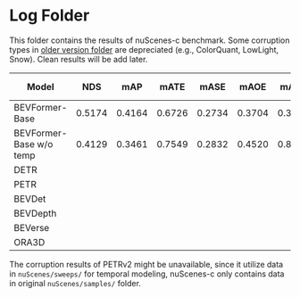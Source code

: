 # Log Folder

This folder contains the results of nuScenes-c benchmark. Some corruption types in [older version folder](./old_version/) are depreciated (e.g., ColorQuant, LowLight, Snow). Clean results will be add later.

| **Model** | **NDS** | **mAP** | **mATE** | **mASE** | **mAOE** | **mAVE** | **mAAE** |  **Clean Config** |  **Corruption Config** | 
| ------- | ------- |------- | ------- | ------- |------- | ------- | ------- |------- | ------- | 
|  BEVFormer-Base   |  0.5174    | 0.4164    | 0.6726     | 0.2734     | 0.3704     | 0.3941     | 0.1974     | [config](../zoo/BEVFormer/projects/configs/bevformer/bevformer_base.py) | [config](../zoo/BEVFormer/projects/configs/robust_test/bevformer_base.py) |
|  BEVFormer-Base w/o temp   | 0.4129    | 0.3461    | 0.7549     | 0.2832     | 0.4520     | 0.8917     | 0.2194     | [config](../zoo/BEVFormer/projects/configs/bevformer/bevformer_base.py) | [config](../zoo/BEVFormer/projects/configs/robust_test/bevformer_base_no_temp.py.py) |
|  DETR   | | | | | | | | | [config](../zoo/DETR3D//projects//configs//robust_test/) |
|  PETR   | | | | | | | | | [config](../zoo/PETR/projects/configs/robust_test/) |
|  BEVDet    | | | | | | | |  | TBD |
|  BEVDepth   | | | | | | | |   | TBD |
|  BEVerse   | | | | | | | |   | [config](../zoo/BEVerse//projects//configs//robust_test/) |
|  ORA3D   | | | | | | | |  |  [config](../zoo/ora3d/projects/configs/robust_test/) |

The corruption results of PETRv2 might be unavailable, since it utilize data in `nuScenes/sweeps/` for temporal modeling, nuScenes-c only contains data in original `nuScenes/samples/` folder.